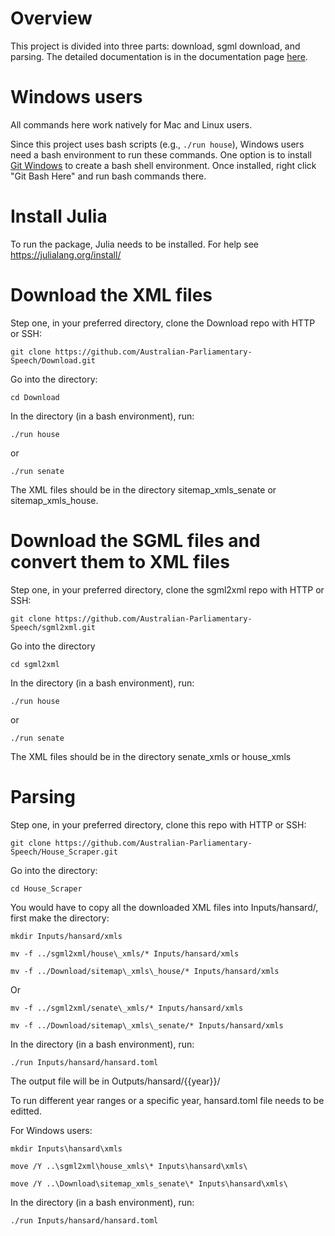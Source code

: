 # Overview

This project is divided into three parts: download, sgml download, and parsing. The detailed documentation is in the documentation page [here](https://australian-parliamentary-speech.github.io/House_Scraper/). 

# Windows users

All commands here work natively for Mac and Linux users.

Since this project uses bash scripts (e.g., ```./run house```), Windows users need a bash environment to run these commands. One option is to install [Git Windows](https://git-scm.com/downloads/win) to create a bash shell environment. Once installed, right click "Git Bash Here" and run bash commands there. 


# Install Julia

To run the package, Julia needs to be installed. For help see https://julialang.org/install/


# Download the XML files

Step one, in your preferred directory, clone the Download repo with HTTP or SSH:
```
git clone https://github.com/Australian-Parliamentary-Speech/Download.git
```

Go into the directory:
```
cd Download
```

In the directory (in a bash environment), run:
```
./run house
```
or
```
./run senate
```

The XML files should be in the directory sitemap\_xmls\_senate or sitemap\_xmls\_house.


# Download the SGML files and convert them to XML files
Step one, in your preferred directory, clone the sgml2xml repo with HTTP or SSH:
```
git clone https://github.com/Australian-Parliamentary-Speech/sgml2xml.git
```

Go into the directory
```
cd sgml2xml
```
 
In the directory (in a bash environment), run:
```
./run house
```

or 
```
./run senate
```

The XML files should be in the directory senate\_xmls or house\_xmls


# Parsing

Step one, in your preferred directory, clone this repo with HTTP or SSH:
```
git clone https://github.com/Australian-Parliamentary-Speech/House_Scraper.git
```

Go into the directory:
```
cd House_Scraper
```

You would have to copy all the downloaded XML files into Inputs/hansard/, first make the directory:

```
mkdir Inputs/hansard/xmls
```


```
mv -f ../sgml2xml/house\_xmls/* Inputs/hansard/xmls
```
```
mv -f ../Download/sitemap\_xmls\_house/* Inputs/hansard/xmls
```
Or


```
mv -f ../sgml2xml/senate\_xmls/* Inputs/hansard/xmls
```
```
mv -f ../Download/sitemap\_xmls\_senate/* Inputs/hansard/xmls
```

In the directory (in a bash environment), run:
```
./run Inputs/hansard/hansard.toml
```
The output file will be in Outputs/hansard/{{year}}/

To run different year ranges or a specific year, hansard.toml file needs to be editted.


For Windows users:

```
mkdir Inputs\hansard\xmls
```

```
move /Y ..\sgml2xml\house_xmls\* Inputs\hansard\xmls\
```

```
move /Y ..\Download\sitemap_xmls_senate\* Inputs\hansard\xmls\
```

In the directory (in a bash environment), run:
```
./run Inputs/hansard/hansard.toml
```



